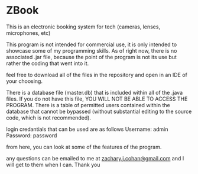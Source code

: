 # ZBook
This is an electronic booking system for tech (cameras, lenses, microphones, etc)

This program is not intended for commercial use, it is only intended to showcase some of my programming skills. As of right now, there is no associated .jar file, because the point of the program is not its use but rather the coding that went into it.

feel free to download all of the files in the repository and open in an IDE of your choosing.

There is a database file (master.db) that is included within all of the .java files. If you do not have this file, YOU WILL NOT BE ABLE TO ACCESS THE PROGRAM. There is a table of permitted users contained within the database that cannot be bypassed (without substantial editing to the source code, which is not recommended).

login credantials that can be used are as follows
Username: admin
Password: password

from here, you can look at some of the features of the program.

any questions can be emailed to me at zachary.j.cohan@gmail.com and I will get to them when I can. Thank you
